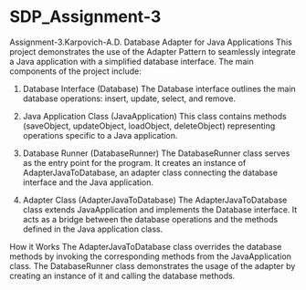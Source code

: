 # SDP_Assignment-3
Assignment-3.Karpovich-A.D.
Database Adapter for Java Applications
This project demonstrates the use of the Adapter Pattern to seamlessly integrate a Java application with a simplified database interface. The main components of the project include:

1. Database Interface (Database)
The Database interface outlines the main database operations: insert, update, select, and remove.

2. Java Application Class (JavaApplication)
This class contains methods (saveObject, updateObject, loadObject, deleteObject) representing operations specific to a Java application.

3. Database Runner (DatabaseRunner)
The DatabaseRunner class serves as the entry point for the program. It creates an instance of AdapterJavaToDatabase, an adapter class connecting the database interface and the Java application.

4. Adapter Class (AdapterJavaToDatabase)
The AdapterJavaToDatabase class extends JavaApplication and implements the Database interface. It acts as a bridge between the database operations and the methods defined in the Java application class.

How it Works
The AdapterJavaToDatabase class overrides the database methods by invoking the corresponding methods from the JavaApplication class.
The DatabaseRunner class demonstrates the usage of the adapter by creating an instance of it and calling the database methods.
